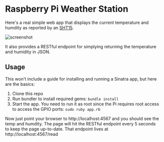 # Raspberry Pi Weather Station

Here's a real simple web app that displays the current temperature
and humdity as reported by an [SHT15](https://www.sparkfun.com/products/8257).

![screenshot](http://cannikin.github.com/pi_weather/screen.png)

It also provides a RESTful endpoint for simplying returning the temperature
and humidity in JSON.

## Usage

This won't include a guide for installing and running a Sinatra app,
but here are the basics:

1. Clone this repo
2. Run bundler to install required gems: `bundle install`
3. Start the app. You need to run it as root since the Pi requires root
   access to access the GPIO ports: `sudo ruby app.rb`

Now just point your browser to http://localhost:4567 and you should see the
temp and humdity. The page will hit the RESTful endpoint every 5 seconds to
keep the page up-to-date. That endpoint lives at http://localhost:4567/read
